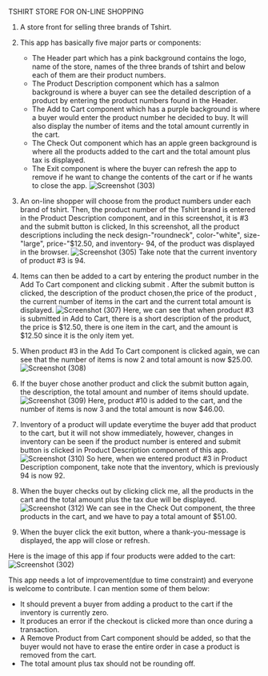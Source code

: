 TSHIRT STORE FOR ON-LINE SHOPPING

1. A store front for selling three brands of Tshirt.

2. This app has basically five major parts or components:
   * The Header part which has a pink background contains the logo, name of the store, names of the three brands of tshirt and below each of them are their product numbers.
   * The Product Description component which has a salmon background is where a buyer can see the detailed description of a product by entering the product numbers found in the Header.
   * The Add to Cart component which has a purple background is where a buyer would enter the product number he decided to buy. It will also display the number of items and the total amount currently in the cart.
   * The Check Out component which has an apple green background is where all the products added to the cart and the total amount plus tax is displayed.
   * The Exit component is where the buyer can refresh the app to remove if he want to change the contents of the cart or if he wants to close the app. 
![Screenshot (303)](https://github.com/RicVUy/phase-1-project-tshirtStore/assets/126643320/cb6541de-7183-4bb5-ab16-7b16debaf274)



4. An on-line shopper will choose from the product numbers under each brand of tshirt.
Then, the product number of the Tshirt brand is entered in the Product Description component, and in this screenshot, it is #3 and the submit button is clicked,
 In this screenshot, all the product descriptions including the neck design-"roundneck", color-"white", size-"large", price-"$12.50, and inventory- 94, of the product was displayed in the browser.
![Screenshot (305)](https://github.com/RicVUy/phase-1-project-tshirtStore/assets/126643320/3cfcf582-c04c-4ccb-8a13-2818c1f772a7)
Take note that the current inventory of product #3 is 94.



5. Items can then be added to a cart by entering the product number in the Add To Cart component and clicking submit .
After the submit button is clicked, the description of the product chosen,the price of the product , the current number of items in the cart and the current total amount  is displayed.
![Screenshot (307)](https://github.com/RicVUy/phase-1-project-tshirtStore/assets/126643320/c2d9656b-97af-4821-9799-995de225adf2)
Here, we can see that when product #3 is submitted in Add to Cart, there is a short description of the product, the price is $12.50, there is one item in the cart, and the amount is $12.50 since it is the only item yet.



6. When product #3 in the Add To Cart component is clicked again, we can see that the number of items is now 2 and total amount is now $25.00.
![Screenshot (308)](https://github.com/RicVUy/phase-1-project-tshirtStore/assets/126643320/955c5c44-d6d7-424b-9dfc-df5752251f41)



7. If the buyer chose another product and click the submit button again, the description, the total amount and number of items should update.
![Screenshot (309)](https://github.com/RicVUy/phase-1-project-tshirtStore/assets/126643320/c184d684-1a69-403c-b150-609632f54a85)
Here, product #10 is added to the cart, and the number of items is now 3 and the total amount is now $46.00.



8. Inventory of a product will update everytime the buyer add that product to the cart, but it will not show immediately, however, changes in inventory can be seen if the product number is entered and submit button is clicked in Product Description component of this app.
![Screenshot (310)](https://github.com/RicVUy/phase-1-project-tshirtStore/assets/126643320/4f089c72-1258-465c-8d33-1352be27c7fb)
So here, when we entered product #3 in Product Description component, take note that the inventory, which is previously 94 is now 92.




9. When the buyer checks out by clicking click me, all the products in the cart and the total amount plus the tax due will be displayed.
![Screenshot (312)](https://github.com/RicVUy/phase-1-project-tshirtStore/assets/126643320/76569676-a0b0-4190-a8fb-0e255b949aff)
We can see in the Check Out component, the three products in the cart, and we have to pay a total amount of $51.00.



10. When the buyer click the exit button, where a thank-you-message is displayed, the app will close or refresh.



Here is the image of this app if four products were added to the cart:
![Screenshot (302)](https://github.com/RicVUy/phase-1-project-tshirtStore/assets/126643320/1e43d4b6-db9a-40dc-ac6d-61d6fa0fd302)


This app needs a lot of improvement(due to time constraint) and everyone is welcome to contribute. I can mention some of them below:
* It should prevent a buyer from adding a product to the cart if the inventory is currently zero.
* It produces an error if the checkout is clicked more than once during a transaction.
* A Remove Product from Cart component should be added, so that the buyer would not have to erase the entire order in case a product is removed from the cart.
* The total amount plus tax should not be rounding off. 

